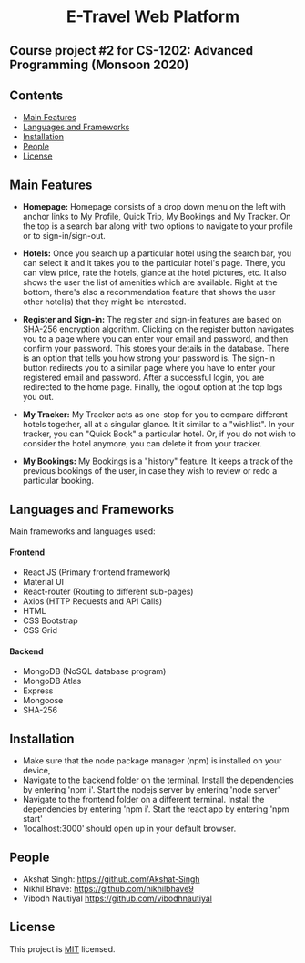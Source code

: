 <h1 align="center">E-Travel Web Platform </h1>
<h2>Course project #2 for CS-1202: Advanced Programming (Monsoon 2020) </h2>

## Contents
- [Main Features](#main-features)
- [Languages and Frameworks](#languages-and-frameworks)
- [Installation](#installation)
- [People](#people)
- [License](#license)


## Main Features 
- **Homepage:**
Homepage consists of a drop down menu on the left with anchor links to My Profile, Quick Trip, My Bookings and My Tracker. On the top is a search bar along with two options to navigate to your profile or to sign-in/sign-out.  

- **Hotels:**
Once you search up a particular hotel using the search bar, you can select it and it takes you to the particular hotel's page. There, you can view price, rate the hotels, glance at the hotel pictures, etc. It also shows the user the list of amenities which are available. Right at the bottom, there's also a recommendation feature that shows the user other hotel(s) that they might be interested. 

- **Register and Sign-in:**
The register and sign-in features are based on SHA-256 encryption algorithm. Clicking on the register button navigates you to a page where you can enter your email and password, and then confirm your password. This stores your details in the database. There is an option that tells you how strong your password is. 
The sign-in button redirects you to a similar page where you have to enter your registered email and password. After a successful login, you are redirected to the home page. Finally, the logout option at the top logs you out. 

- **My Tracker:**
My Tracker acts as one-stop for you to compare different hotels together, all at a singular glance. It it similar to a "wishlist". In your tracker, you can "Quick Book" a particular hotel. Or, if you do not wish to consider the hotel anymore, you can delete it from your tracker.

- **My Bookings:**
My Bookings is a "history" feature. It keeps a track of the previous bookings of the user, in case they wish to review or redo a particular booking. 


## Languages and Frameworks 
Main frameworks and languages used: 
#### Frontend
- React JS (Primary frontend framework)
- Material UI
- React-router (Routing to different sub-pages)
- Axios (HTTP Requests and API Calls)
- HTML 
- CSS Bootstrap
- CSS Grid 

#### Backend 
- MongoDB (NoSQL database program)
- MongoDB Atlas
- Express 
- Mongoose  
- SHA-256

## Installation
- Make sure that the node package manager (npm) is installed on your device,
- Navigate to the backend folder on the terminal. Install the dependencies by entering 'npm i'. Start the nodejs server by entering 'node server' 
- Navigate to the frontend folder on a different terminal. Install the dependencies by entering 'npm i'. Start the react app by entering 'npm start'
- 'localhost:3000' should open up in your default browser. 

## People 
- Akshat Singh: 
https://github.com/Akshat-Singh
- Nikhil Bhave:
https://github.com/nikhilbhave9
- Vibodh Nautiyal 
https://github.com/vibodhnautiyal

## License
This project is [MIT](https://opensource.org/licenses/MIT) licensed. 
